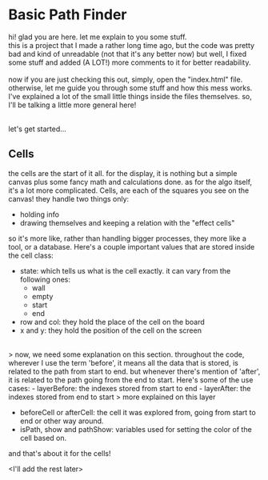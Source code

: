 # Basic Path Finder
hi! glad you are here. let me explain to you some stuff.<br>
this is a project that I made a rather long time ago, but the code was pretty bad
and kind of unreadable (not that it's any better now) but well, I fixed some stuff
and added (A LOT!) more comments to it for better readability.<br><br>
now if you are just checking this out, simply, open the "index.html" file.
otherwise, let me guide you through some stuff and how this mess works.<br>
I've explained a lot of the small little things inside the files themselves.
so, I'll be talking a little more general here! <br><br>

let's get started...

## Cells
the cells are the start of it all. for the display, it is nothing but a
simple canvas plus some fancy math and calculations done. as for the algo
itself, it's a lot more complicated. Cells, are each of the squares you see
on the canvas! they handle two things only:
- holding info
- drawing themselves and keeping a relation with the "effect cells"

so it's more like, rather than handling bigger processes, they more like
a tool, or a database.
Here's a couple important values that are stored inside the cell class:
- state: which tells us what is the cell exactly. it can vary from the following ones:
  - wall
  - empty
  - start
  - end
- row and col: they hold the place of the cell on the board
- x and y: they hold the position of the cell on the screen
<br>
> now, we need some explanation on this section.
throughout the code, wherever I use the term 'before', it means
all the data that is stored, is related to the path from start to end.
but whenever there's mention of 'after', it is related to the path
going from the end to start. Here's some of the use cases:
- layerBefore: the indexes stored from start to end
- layerAfter: the indexes stored from end to start
> more explained on this layer

- beforeCell or afterCell: the cell it was explored from, going from start to end or other way around.
- isPath, show and pathShow: variables used for setting the color of the cell based on.

and that's about it for the cells!

<I'll add the rest later>